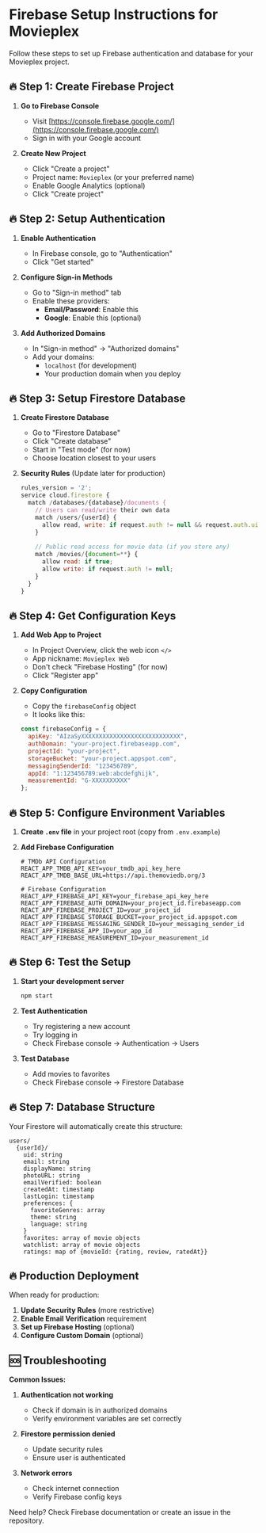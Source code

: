 # Firebase Setup Instructions for Movieplex

Follow these steps to set up Firebase authentication and database for your Movieplex project.

## 🔥 Step 1: Create Firebase Project

1. **Go to Firebase Console**
   - Visit [https://console.firebase.google.com/](https://console.firebase.google.com/)
   - Sign in with your Google account

2. **Create New Project**
   - Click "Create a project"
   - Project name: `Movieplex` (or your preferred name)
   - Enable Google Analytics (optional)
   - Click "Create project"

## 🔥 Step 2: Setup Authentication

1. **Enable Authentication**
   - In Firebase console, go to "Authentication"
   - Click "Get started"

2. **Configure Sign-in Methods**
   - Go to "Sign-in method" tab
   - Enable these providers:
     - **Email/Password**: Enable this
     - **Google**: Enable this (optional)

3. **Add Authorized Domains**
   - In "Sign-in method" → "Authorized domains"
   - Add your domains:
     - `localhost` (for development)
     - Your production domain when you deploy

## 🔥 Step 3: Setup Firestore Database

1. **Create Firestore Database**
   - Go to "Firestore Database"
   - Click "Create database"
   - Start in "Test mode" (for now)
   - Choose location closest to your users

2. **Security Rules** (Update later for production)
   ```javascript
   rules_version = '2';
   service cloud.firestore {
     match /databases/{database}/documents {
       // Users can read/write their own data
       match /users/{userId} {
         allow read, write: if request.auth != null && request.auth.uid == userId;
       }
       
       // Public read access for movie data (if you store any)
       match /movies/{document=**} {
         allow read: if true;
         allow write: if request.auth != null;
       }
     }
   }
   ```

## 🔥 Step 4: Get Configuration Keys

1. **Add Web App to Project**
   - In Project Overview, click the web icon `</>`
   - App nickname: `Movieplex Web`
   - Don't check "Firebase Hosting" (for now)
   - Click "Register app"

2. **Copy Configuration**
   - Copy the `firebaseConfig` object
   - It looks like this:
   ```javascript
   const firebaseConfig = {
     apiKey: "AIzaSyXXXXXXXXXXXXXXXXXXXXXXXXXXXX",
     authDomain: "your-project.firebaseapp.com",
     projectId: "your-project",
     storageBucket: "your-project.appspot.com",
     messagingSenderId: "123456789",
     appId: "1:123456789:web:abcdefghijk",
     measurementId: "G-XXXXXXXXXX"
   };
   ```

## 🔥 Step 5: Configure Environment Variables

1. **Create `.env` file** in your project root (copy from `.env.example`)

2. **Add Firebase Configuration**
   ```env
   # TMDb API Configuration
   REACT_APP_TMDB_API_KEY=your_tmdb_api_key_here
   REACT_APP_TMDB_BASE_URL=https://api.themoviedb.org/3

   # Firebase Configuration
   REACT_APP_FIREBASE_API_KEY=your_firebase_api_key_here
   REACT_APP_FIREBASE_AUTH_DOMAIN=your_project_id.firebaseapp.com
   REACT_APP_FIREBASE_PROJECT_ID=your_project_id
   REACT_APP_FIREBASE_STORAGE_BUCKET=your_project_id.appspot.com
   REACT_APP_FIREBASE_MESSAGING_SENDER_ID=your_messaging_sender_id
   REACT_APP_FIREBASE_APP_ID=your_app_id
   REACT_APP_FIREBASE_MEASUREMENT_ID=your_measurement_id
   ```

## 🔥 Step 6: Test the Setup

1. **Start your development server**
   ```bash
   npm start
   ```

2. **Test Authentication**
   - Try registering a new account
   - Try logging in
   - Check Firebase console → Authentication → Users

3. **Test Database**
   - Add movies to favorites
   - Check Firebase console → Firestore Database

## 🔥 Step 7: Database Structure

Your Firestore will automatically create this structure:

```
users/
  {userId}/
    uid: string
    email: string
    displayName: string
    photoURL: string
    emailVerified: boolean
    createdAt: timestamp
    lastLogin: timestamp
    preferences: {
      favoriteGenres: array
      theme: string
      language: string
    }
    favorites: array of movie objects
    watchlist: array of movie objects
    ratings: map of {movieId: {rating, review, ratedAt}}
```

## 🔥 Production Deployment

When ready for production:

1. **Update Security Rules** (more restrictive)
2. **Enable Email Verification** requirement
3. **Set up Firebase Hosting** (optional)
4. **Configure Custom Domain** (optional)

## 🆘 Troubleshooting

**Common Issues:**

1. **Authentication not working**
   - Check if domain is in authorized domains
   - Verify environment variables are set correctly

2. **Firestore permission denied**
   - Update security rules
   - Ensure user is authenticated

3. **Network errors**
   - Check internet connection
   - Verify Firebase config keys

Need help? Check Firebase documentation or create an issue in the repository.
